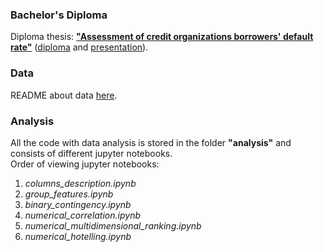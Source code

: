 ### Bachelor's Diploma
Diploma thesis: [**"Assessment of credit organizations borrowers' default rate"**](https://github.com/dayyass/bachelor_diploma/blob/main/diploma.pdf) ([diploma](https://github.com/dayyass/bachelor_diploma/blob/main/diploma.pdf) and [presentation](https://github.com/dayyass/bachelor_diploma/blob/main/presentation.pdf)).<br>

### Data
README about data [here](./analysis/README.md).

### Analysis
All the code with data analysis is stored in the folder **"analysis"** and consists of different jupyter notebooks.<br>
Order of viewing jupyter notebooks:
1. *columns_description.ipynb*
1. *group_features.ipynb*
1. *binary_contingency.ipynb*
1. *numerical_correlation.ipynb*
1. *numerical_multidimensional_ranking.ipynb*
1. *numerical_hotelling.ipynb*
